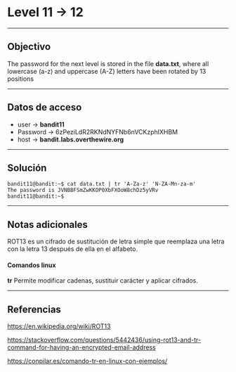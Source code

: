 # Level 11 -> 12
---
## Objectivo

The password for the next level is stored in the file **data.txt**, where all lowercase (a-z) and uppercase (A-Z) letters have been rotated by 13 positions

---
## Datos de acceso
- user -> **bandit11**
- Password -> 6zPeziLdR2RKNdNYFNb6nVCKzphlXHBM
- host ->  **bandit.labs.overthewire.org**

---
## Solución
``` shell
bandit11@bandit:~$ cat data.txt | tr 'A-Za-z' 'N-ZA-Mn-za-m'
The password is JVNBBFSmZwKKOP0XbFXOoW8chDz5yVRv
bandit11@bandit:~$ 
``` 
---
## Notas adicionales

ROT13 es un cifrado de sustitución de letra simple que reemplaza una letra con la letra 13 después de ella en el alfabeto. 

#### Comandos linux
**tr**  Permite modificar cadenas, sustituir carácter y aplicar cifrados.

---
## Referencias
https://en.wikipedia.org/wiki/ROT13

https://stackoverflow.com/questions/5442436/using-rot13-and-tr-command-for-having-an-encrypted-email-address

https://conpilar.es/comando-tr-en-linux-con-ejemplos/

